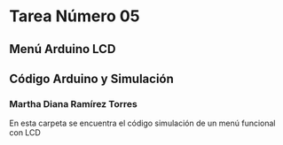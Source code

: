 # Tarea Número 05
## Menú Arduino LCD
## Código Arduino y Simulación 
### Martha Diana Ramírez Torres

En esta carpeta se encuentra el código  simulación de un menú funcional con LCD
